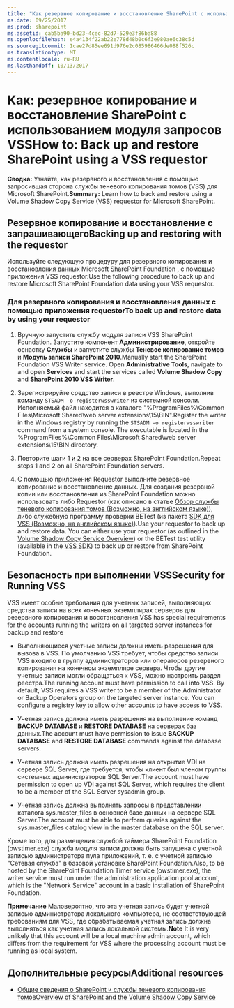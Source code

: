 ```yaml
---
title: "Как резервное копирование и восстановление SharePoint с использованием модуля запросов VSS"
ms.date: 09/25/2017
ms.prod: sharepoint
ms.assetid: cab5ba90-bd23-4cec-82d7-529e3f86ba88
ms.openlocfilehash: e4a4134f22ab22e778d48b0c6f3e980ae6c38c5d
ms.sourcegitcommit: 1cae27d85ee691d976e2c085986466de088f526c
ms.translationtype: MT
ms.contentlocale: ru-RU
ms.lasthandoff: 10/13/2017
---
```

# <a name="how-to-back-up-and-restore-sharepoint-using-a-vss-requestor"></a><span data-ttu-id="0d52f-102">Как: резервное копирование и восстановление SharePoint с использованием модуля запросов VSS</span><span class="sxs-lookup"><span data-stu-id="0d52f-102">How to: Back up and restore SharePoint using a VSS requestor</span></span>
 <span data-ttu-id="0d52f-103">**Сводка:** Узнайте, как резервного и восстановления с помощью запросившая сторона службы теневого копирования томов (VSS) для Microsoft SharePoint.</span><span class="sxs-lookup"><span data-stu-id="0d52f-103">**Summary:** Learn how to back and restore using a Volume Shadow Copy Service (VSS) requestor for Microsoft SharePoint.</span></span>
## <a name="backing-up-and-restoring-with-the-requestor"></a><span data-ttu-id="0d52f-104">Резервное копирование и восстановление с запрашивающего</span><span class="sxs-lookup"><span data-stu-id="0d52f-104">Backing up and restoring with the requestor</span></span>

<span data-ttu-id="0d52f-105">Используйте следующую процедуру для резервного копирования и восстановления данных Microsoft SharePoint Foundation , с помощью приложения VSS requestor.</span><span class="sxs-lookup"><span data-stu-id="0d52f-105">Use the following procedure to back up and restore Microsoft SharePoint Foundation data using your VSS requestor.</span></span>
  
    
    

### <a name="to-back-up-and-restore-data-by-using-your-requestor"></a><span data-ttu-id="0d52f-106">Для резервного копирования и восстановления данных с помощью приложения requestor</span><span class="sxs-lookup"><span data-stu-id="0d52f-106">To back up and restore data by using your requestor</span></span>


1. <span data-ttu-id="0d52f-p101">Вручную запустить службу модуля записи VSS SharePoint Foundation. Запустите компонент **Администрирование**, откройте оснастку **Службы** и запустите службы **Теневое копирование томов** и **Модуль записи SharePoint 2010**.</span><span class="sxs-lookup"><span data-stu-id="0d52f-p101">Manually start the SharePoint Foundation VSS Writer service. Open **Administrative Tools**, navigate to and open **Services** and start the services called **Volume Shadow Copy** and **SharePoint 2010 VSS Writer**.</span></span>
    
  
2. <span data-ttu-id="0d52f-p102">Зарегистрируйте средство записи в реестре Windows, выполнив команду  `STSADM -o registerwsswriter` из системной консоли. Исполняемый файл находится в каталоге "%ProgramFiles%\\Common Files\\Microsoft Shared\\web server extensions\\15\\BIN".</span><span class="sxs-lookup"><span data-stu-id="0d52f-p102">Register the writer in the Windows registry by running the  `STSADM -o registerwsswriter` command from a system console. The executable is located in the %ProgramFiles%\\Common Files\\Microsoft Shared\\web server extensions\\15\\BIN directory.</span></span>
    
  
3. <span data-ttu-id="0d52f-111">Повторите шаги 1 и 2 на все серверах SharePoint Foundation.</span><span class="sxs-lookup"><span data-stu-id="0d52f-111">Repeat steps 1 and 2 on all SharePoint Foundation servers.</span></span>
    
  
4. <span data-ttu-id="0d52f-p103">С помощью приложения Requestor выполните резервное копирование и восстановление данных. Для создания резервной копии или восстановления из SharePoint Foundation можно использовать либо Requestor (как описано в статье  [Обзор службы теневого копирования томов (Возможно, на английском языке)](http://msdn.microsoft.com/ru-ru/library/aa384649%28VS.85%29.aspx)), либо служебную программу проверки BETest (из пакета  [SDK для VSS (Возможно, на английском языке)](http://www.microsoft.com/downloads/details.aspx?FamilyID=0B4F56E4-0CCC-4626-826A-ED2C4C95C871&amp;displaylang=en)).</span><span class="sxs-lookup"><span data-stu-id="0d52f-p103">Use your requestor to back up and restore data. You can either use your requestor (as outlined in the  [Volume Shadow Copy Service Overview](http://msdn.microsoft.com/ru-ru/library/aa384649%28VS.85%29.aspx)) or the BETest test utility (available in the  [VSS SDK](http://www.microsoft.com/downloads/details.aspx?FamilyID=0B4F56E4-0CCC-4626-826A-ED2C4C95C871&amp;displaylang=en)) to back up or restore from SharePoint Foundation.</span></span> 
    
  

## <a name="security-for-running-vss"></a><span data-ttu-id="0d52f-114">Безопасность при выполнении VSS</span><span class="sxs-lookup"><span data-stu-id="0d52f-114">Security for Running VSS</span></span>

<span data-ttu-id="0d52f-115">VSS имеет особые требования для учетных записей, выполняющих средства записи на всех конечных экземплярах серверов для резервного копирования и восстановления.</span><span class="sxs-lookup"><span data-stu-id="0d52f-115">VSS has special requirements for the accounts running the writers on all targeted server instances for backup and restore</span></span>
  
    
    

- <span data-ttu-id="0d52f-p104">Выполняющиеся учетные записи должны иметь разрешения для вызова в VSS. По умолчанию VSS требует, чтобы средство записи VSS входило в группу администраторов или операторов резервного копирования на конечном экземпляре сервера. Чтобы другие учетные записи могли обращаться к VSS, можно настроить раздел реестра.</span><span class="sxs-lookup"><span data-stu-id="0d52f-p104">The running account must have permission to call into VSS. By default, VSS requires a VSS writer to be a member of the Administrator or Backup Operators group on the targeted server instance. You can configure a registry key to allow other accounts to have access to VSS.</span></span>
    
  
- <span data-ttu-id="0d52f-119">Учетная запись должна иметь разрешения на выполнение команд **BACKUP DATABASE** и **RESTORE DATABASE** на серверах баз данных.</span><span class="sxs-lookup"><span data-stu-id="0d52f-119">The account must have permission to issue **BACKUP DATABASE** and **RESTORE DATABASE** commands against the database servers.</span></span>
    
  
- <span data-ttu-id="0d52f-120">Учетная запись должна иметь разрешения на открытие VDI на сервере SQL Server, где требуется, чтобы клиент был членом группы системных администраторов SQL Server.</span><span class="sxs-lookup"><span data-stu-id="0d52f-120">The account must have permission to open up VDI against SQL Server, which requires the client to be a member of the SQL Server sysadmin group.</span></span>
    
  
- <span data-ttu-id="0d52f-121">Учетная запись должна выполнять запросы в представлении каталога sys.master_files в основной базе данных на сервере SQL Server.</span><span class="sxs-lookup"><span data-stu-id="0d52f-121">The account must be able to perform queries against the sys.master_files catalog view in the master database on the SQL server.</span></span>
    
  
<span data-ttu-id="0d52f-122">Кроме того, для размещения службой таймера SharePoint Foundation (owstimer.exe) служба модуля записи должна быть запущена с учетной записью администратора пула приложений, т. е. с учетной записью "Сетевая служба" в базовой установке SharePoint Foundation.</span><span class="sxs-lookup"><span data-stu-id="0d52f-122">Also, to be hosted by the SharePoint Foundation Timer service (owstimer.exe), the writer service must run under the administration application pool account, which is the "Network Service" account in a basic installation of SharePoint Foundation.</span></span> 
  
    
    
 <span data-ttu-id="0d52f-123">**Примечание** Маловероятно, что эта учетная запись будет учетной записью администратора локального компьютера, не соответствующей требованиям для VSS, где обрабатываемая учетная запись должна выполняться как учетная запись локальной системы.</span><span class="sxs-lookup"><span data-stu-id="0d52f-123">**Note** It is very unlikely that this account will be a local machine admin account, which differs from the requirement for VSS where the processing account must be running as local system.</span></span>
  
    
    

## <a name="additional-resources"></a><span data-ttu-id="0d52f-124">Дополнительные ресурсы</span><span class="sxs-lookup"><span data-stu-id="0d52f-124">Additional resources</span></span>
<span data-ttu-id="0d52f-125"><a name="bk_addresources"> </a></span><span class="sxs-lookup"><span data-stu-id="0d52f-125"></span></span>


-  [<span data-ttu-id="0d52f-126">Общие сведения о SharePoint и службы теневого копирования томов</span><span class="sxs-lookup"><span data-stu-id="0d52f-126">Overview of SharePoint and the Volume Shadow Copy Service</span></span>](overview-of-sharepoint-and-the-volume-shadow-copy-service.md)
    
  

